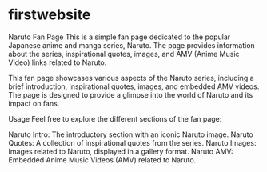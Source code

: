 # firstwebsite
Naruto Fan Page
This is a simple fan page dedicated to the popular Japanese anime and manga series, Naruto. The page provides information about the series, inspirational quotes, images, and AMV (Anime Music Video) links related to Naruto.

This fan page showcases various aspects of the Naruto series, including a brief introduction, inspirational quotes, images, and embedded AMV videos. The page is designed to provide a glimpse into the world of Naruto and its impact on fans.

Usage
Feel free to explore the different sections of the fan page:

Naruto Intro: The introductory section with an iconic Naruto image.
Naruto Quotes: A collection of inspirational quotes from the series.
Naruto Images: Images related to Naruto, displayed in a gallery format.
Naruto AMV: Embedded Anime Music Videos (AMV) related to Naruto.
